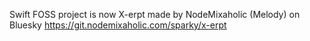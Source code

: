 Swift FOSS project is now X-erpt made by NodeMixaholic (Melody) on Bluesky https://git.nodemixaholic.com/sparky/x-erpt
